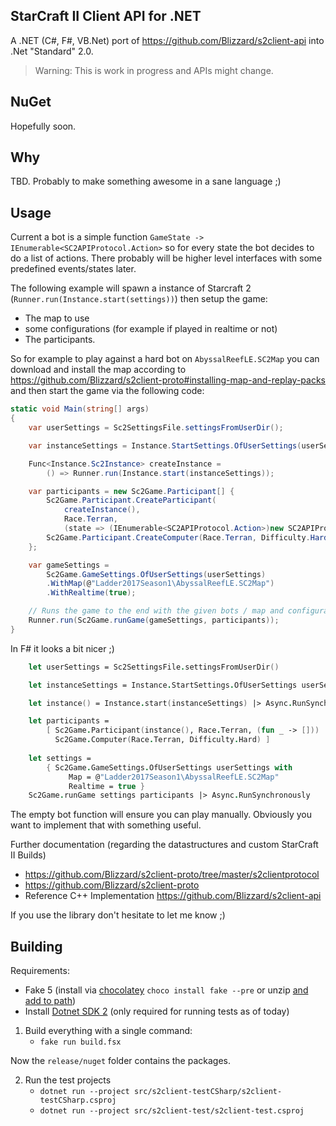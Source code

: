 ## StarCraft II Client API for .NET

A .NET (C#, F#, VB.Net) port of https://github.com/Blizzard/s2client-api into .Net "Standard" 2.0.

> Warning: This is work in progress and APIs might change.

## NuGet

Hopefully soon.

## Why

TBD. Probably to make something awesome in a sane language ;)

## Usage

Current a bot is a simple function `GameState -> IEnumerable<SC2APIProtocol.Action>` so for every state the bot decides to do a list of actions.
There probably will be higher level interfaces with some predefined events/states later.

The following example will spawn a instance of Starcraft 2 (`Runner.run(Instance.start(settings))`)
then setup the game:
 - The map to use
 - some configurations (for example if played in realtime or not)
 - The participants. 

So for example to play against a hard bot on `AbyssalReefLE.SC2Map` you can download and install the map according to https://github.com/Blizzard/s2client-proto#installing-map-and-replay-packs and then start the game via the following code:

```csharp
static void Main(string[] args)
{
    var userSettings = Sc2SettingsFile.settingsFromUserDir();

    var instanceSettings = Instance.StartSettings.OfUserSettings(userSettings);

    Func<Instance.Sc2Instance> createInstance =
        () => Runner.run(Instance.start(instanceSettings));

    var participants = new Sc2Game.Participant[] {
        Sc2Game.Participant.CreateParticipant(
            createInstance(), 
            Race.Terran, 
            (state => (IEnumerable<SC2APIProtocol.Action>)new SC2APIProtocol.Action[] {})),
        Sc2Game.Participant.CreateComputer(Race.Terran, Difficulty.Hard)
    };

    var gameSettings =
        Sc2Game.GameSettings.OfUserSettings(userSettings)
        .WithMap(@"Ladder2017Season1\AbyssalReefLE.SC2Map")
        .WithRealtime(true);

    // Runs the game to the end with the given bots / map and configuration
    Runner.run(Sc2Game.runGame(gameSettings, participants));
}
```

In F# it looks a bit nicer ;)

```fsharp
    let userSettings = Sc2SettingsFile.settingsFromUserDir()

    let instanceSettings = Instance.StartSettings.OfUserSettings userSettings

    let instance() = Instance.start(instanceSettings) |> Async.RunSynchronously

    let participants =
        [ Sc2Game.Participant(instance(), Race.Terran, (fun _ -> []))
          Sc2Game.Computer(Race.Terran, Difficulty.Hard) ]
    
    let settings = 
        { Sc2Game.GameSettings.OfUserSettings userSettings with
             Map = @"Ladder2017Season1\AbyssalReefLE.SC2Map"
             Realtime = true }
    Sc2Game.runGame settings participants |> Async.RunSynchronously

```


The empty bot function will ensure you can play manually. Obviously you want to implement that with something useful.

Further documentation (regarding the datastructures and custom  StarCraft II Builds)
 - https://github.com/Blizzard/s2client-proto/tree/master/s2clientprotocol
 - https://github.com/Blizzard/s2client-proto
 - Reference C++ Implementation https://github.com/Blizzard/s2client-api

If you use the library don't hesitate to let me know ;)

## Building

Requirements:
 - Fake 5 (install via [chocolatey](https://chocolatey.org/packages/fake) `choco install fake --pre` or unzip [and add to path](https://github.com/fsharp/FAKE/releases))
 - Install [Dotnet SDK 2](https://www.microsoft.com/net/download/core) (only required for running tests as of today)


1. Build everything with a single command:
   - `fake run build.fsx`

Now the `release/nuget` folder contains the packages.

2. Run the test projects
   - `dotnet run --project src/s2client-testCSharp/s2client-testCSharp.csproj`
   - `dotnet run --project src/s2client-test/s2client-test.csproj`

